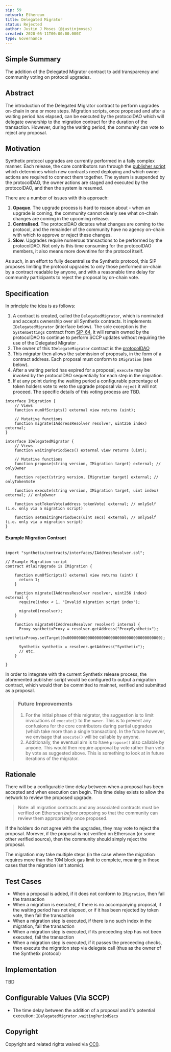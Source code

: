 ```yaml
---
sip: 59
network: Ethereum
title: Delegated Migrator
status: Rejected
author: Justin J Moses (@justinjmoses)
created: 2020-05-11T00:00:00.000Z
type: Governance
---
```


<!--You can leave these HTML comments in your merged SIP and delete the visible duplicate text guides, they will not appear and may be helpful to refer to if you edit it again. This is the suggested template for new SIPs. Note that an SIP number will be assigned by an editor. When opening a pull request to submit your SIP, please use an abbreviated title in the filename, `sip-draft_title_abbrev.md`. The title should be 44 characters or less.-->

## Simple Summary

<!--"If you can't explain it simply, you don't understand it well enough." Provide a simplified and layman-accessible explanation of the SIP.-->

The addition of the Delegated Migrator contract to add transparency and community voting on protocol upgrades.

## Abstract

<!--A short (~200 word) description of the technical issue being addressed.-->

The introduction of the Delegated Migrator contract to perform upgrades on-chain in one or more steps. Migration scripts, once proposed and after a waiting period has elapsed, can be executed by the protocolDAO which will delegate ownership to the migration contract for the duration of the transaction. However, during the waiting period, the community can vote to reject any proposal.

## Motivation

<!--The motivation is critical for SIPs that want to change Synthetix. It should clearly explain why the existing protocol specification is inadequate to address the problem that the SIP solves. SIP submissions without sufficient motivation may be rejected outright.-->

Synthetix protocol upgrades are currently performed in a faily complex manner. Each release, the core contributors run through the [publisher script](https://docs.synthetix.io/contracts/publisher/) which determines which new contracts need deploying and which owner actions are required to connect them together. The system is suspended by the protocolDAO, the owner actions are staged and executed by the protocolDAO, and then the system is resumed.

There are a number of issues with this approach:

1. **Opaque**. The upgrade process is hard to reason about - when an upgrade is coming, the community cannot clearly see what on-chain changes are coming in the upcoming release.
2. **Centralised**. The protocolDAO dictates what changes are coming to the protocol, and the remainder of the community have no agency on-chain with which to approve or reject these changes.
3. **Slow**. Upgrades require numerous transactions to be performed by the protocolDAO. Not only is this time consuming for the protocolDAO members, it also means more downtime for the protocol itself.

As such, in an effort to fully decentralise the Synthetix protocol, this SIP proposes limiting the protocol upgrades to only those performed on-chain by a contract readable by anyone, and with a reasonable time delay for community participants to reject the proposal by on-chain vote.

## Specification

<!--The technical specification should describe the syntax and semantics of any new feature.-->

In principle the idea is as follows:

1. A contract is created, called the `DelegatedMigrator`, which is nominated and accepts ownership over all Synthetix contracts. It implements `IDelegatedMigrator` (interface below). The sole exception is the `SystemSettings` contract from [SIP-64](./sip-64.md), it will remain owned by the protocolDAO to continue to perform SCCP updates without requiring the use of the Delegated Migrator .
2. The owner of this `IDelegateMigrator` contract is the [protocolDAO](https://etherscan.io/address/protocoldao.snx.eth)
3. This migrator then allows the submission of proposals, in the form of a contract address. Each proposal must conform to `IMigration` (see below).
4. After a waiting period has expired for a proposal, `execute` may be invoked by the protocolDAO sequentially for each step in the migration.
5. If at any point during the waiting period a configurable percentage of token holders vote to veto the upgrade proposal via `reject` it will not proceed. The specific details of this voting process are TBD.

```solidity
interface IMigration {
    // Views
    function numOfScripts() external view returns (uint);

    // Mutative functions
    function migrate(IAddressResolver resolver, uint256 index) external;
}

interface IDelegatedMigrator {
    // Views
    function waitingPeriodSecs() external view returns (uint);

    // Mutative functions
    function propose(string version, IMigration target) external; // onlyOwner

    function reject(string version, IMigration target) external; // onlyTokenVote

    function execute(string version, IMigration target, uint index) external; // onlyOwner

    function setTokenVote(address tokenVote) external; // onlySelf (i.e. only via a migration script)

    function setWaitingPeriodSecs(uint secs) external; // onlySelf (i.e. only via a migration script)
}
```

#### Example Migration Contract

```solidity

import "synthetix/contracts/interfaces/IAddressResolver.sol";

// Example Migration script
contract AtlairUpgrade is IMigration {

    function numOfScripts() external view returns (uint) {
      return 1;
    }

    function migrate(IAddressResolver resolver, uint256 index) external {
      require(index < 1, "Invalid migration script index");

      migrate0(resolver);
    }

    function migrate0(IAddressResolver resolver) internal {
      Proxy synthetixProxy = resolver.getAddress("ProxySynthetix");
      synthetixProxy.setTarget(0x00000000000000000000000000000000000000000);

      Synthetix synthetix = resolver.getAddress("Synthetix");
      // etc.
    }

}
```

In order to integrate with the current Synthetix release process, the aforemented publisher script would be configured to output a migration contract, which would then be committed to mainnet, verified and submitted as a proposal.

> ### Future Improvements
>
> 1. For the initial phase of this migrator, the suggestion is to limit invocations of `execute()` to the `owner`. This is to prevent any confusions for the core contributors during partial upgrades (which take more than a single transaction). In the future however, we envisage that `execute()` will be callable by anyone.
> 2. Additionally, the eventual aim is to have `propose()` also callable by anyone. This would then require approval by vote rather than veto by vote as suggested above. This is something to look at in future iterations of the migrator.

## Rationale

<!--The rationale fleshes out the specification by describing what motivated the design and why particular design decisions were made. It should describe alternate designs that were considered and related work, e.g. how the feature is supported in other languages. The rationale may also provide evidence of consensus within the community, and should discuss important objections or concerns raised during discussion.-->

There will be a configurable time delay between when a proposal has been accepted and when execution can begin. This time delay exists to allow the network to review the proposed upgrade.

> Note: all migration contracts and any associated contracts must be verified on Etherscan _before_ proposing so that the community can review them appropriately once proposed.

If the holders do not agree with the upgrades, they may vote to reject the proposal. Morever, if the proposal is not verified on Etherscan (or some other verified source), then the community should simply reject the proposal.

The migration may take multiple steps (in the case where the migration requires more than the 10M block gas limit to complete, meaning in those cases that the migration isn't atomic).

## Test Cases

<!--Test cases for an implementation are mandatory for SIPs but can be included with the implementation..-->

- When a proposal is added, if it does not conform to `IMigration`, then fail the transaction
- When a migration is executed, if there is no accompanying proposal, if the waiting period has not elapsed, or if it has been rejected by token vote, then fail the transaction
- When a migration step is executed, if there is no such index in the migration, fail the transaction
- When a migration step is executed, if its preceeding step has not been executed, fail the transaction
- When a migration step is executed, if it passes the preceeding checks, then execute the migration step via delegate call (thus as the owner of the Synthetix protocol)

## Implementation

<!--The implementations must be completed before any SIP is given status "Implemented", but it need not be completed before the SIP is "Approved". While there is merit to the approach of reaching consensus on the specification and rationale before writing code, the principle of "rough consensus and running code" is still useful when it comes to resolving many discussions of API details.-->

TBD

## Configurable Values (Via SCCP)

<!--Please list all values configurable via SCCP under this implementation.-->

- The time delay between the addition of a proposal and it's potential execution: `IDelegatedMigrator.waitingPeriodSecs`

## Copyright

Copyright and related rights waived via [CC0](https://creativecommons.org/publicdomain/zero/1.0/).